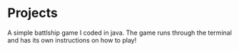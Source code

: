 # Projects
A simple battlship game I coded in java. The game runs through the terminal and has its own instructions on how to play!
